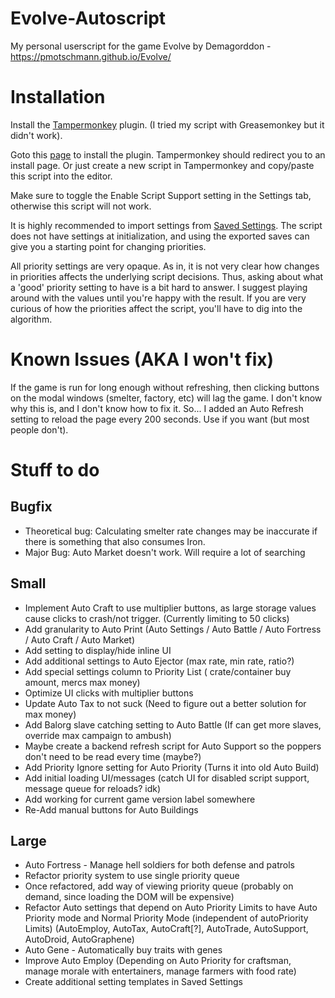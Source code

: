 # Evolve-Autoscript
My personal userscript for the game Evolve by Demagorddon - https://pmotschmann.github.io/Evolve/

# Installation
Install the [Tampermonkey](https://www.tampermonkey.net) plugin. (I tried my script with Greasemonkey but it didn't work).

Goto this [page](https://github.com/HLXII/Evolve-Autoscript/raw/master/evolve_autoscript.user.js) to install the plugin. Tampermonkey should redirect you to an install page. Or just create a new script in Tampermonkey and copy/paste this script into the editor.

Make sure to toggle the Enable Script Support setting in the Settings tab, otherwise this script will not work.

It is highly recommended to import settings from [Saved Settings](https://github.com/HLXII/Evolve-Autoscript/blob/master/Saved%20Settings). The script does not have settings at initialization, and using the exported saves can give you a starting point for changing priorities.

All priority settings are very opaque. As in, it is not very clear how changes in priorities affects the underlying script decisions. Thus, asking about what a 'good' priority setting to have is a bit hard to answer. I suggest playing around with the values until you're happy with the result. If you are very curious of how the priorities affect the script, you'll have to dig into the algorithm.

# Known Issues (AKA I won't fix)
If the game is run for long enough without refreshing, then clicking buttons on the modal windows (smelter, factory, etc) will lag the game. I don't know why this is, and I don't know how to fix it. So... I added an Auto Refresh setting to reload the page every 200 seconds. Use if you want (but most people don't).

# Stuff to do

## Bugfix
* Theoretical bug: Calculating smelter rate changes may be inaccurate if there is something that also consumes Iron.
* Major Bug: Auto Market doesn't work. Will require a lot of searching

## Small
* Implement Auto Craft to use multiplier buttons, as large storage values cause clicks to crash/not trigger. (Currently limiting to 50 clicks)
* Add granularity to Auto Print (Auto Settings / Auto Battle / Auto Fortress / Auto Craft / Auto Market)
* Add setting to display/hide inline UI
* Add additional settings to Auto Ejector (max rate, min rate, ratio?)
* Add special settings column to Priority List ( crate/container buy amount, mercs max money)
* Optimize UI clicks with multiplier buttons
* Update Auto Tax to not suck (Need to figure out a better solution for max money)
* Add Balorg slave catching setting to Auto Battle (If can get more slaves, override max campaign to ambush)
* Maybe create a backend refresh script for Auto Support so the poppers don't need to be read every time (maybe?)
* Add Priority Ignore setting for Auto Priority (Turns it into old Auto Build)
* Add initial loading UI/messages (catch UI for disabled script support, message queue for reloads? idk)
* Add working for current game version label somewhere
* Re-Add manual buttons for Auto Buildings

## Large
* Auto Fortress - Manage hell soldiers for both defense and patrols
* Refactor priority system to use single priority queue
* Once refactored, add way of viewing priority queue (probably on demand, since loading the DOM will be expensive)
* Refactor Auto settings that depend on Auto Priority Limits to have Auto Priority mode and Normal Priority Mode (independent of autoPriority Limits) (AutoEmploy, AutoTax, AutoCraft[?], AutoTrade, AutoSupport, AutoDroid, AutoGraphene)
* Auto Gene - Automatically buy traits with genes
* Improve Auto Employ (Depending on Auto Priority for craftsman, manage morale with entertainers, manage farmers with food rate)
* Create additional setting templates in Saved Settings
